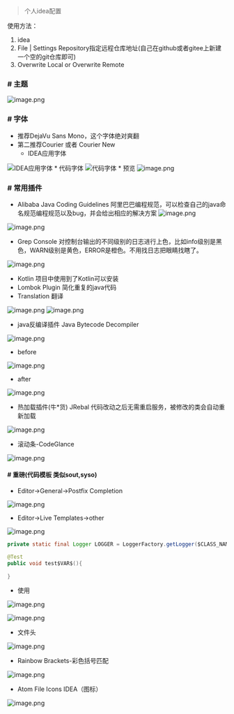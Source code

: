 > 个人idea配置

使用方法： 

1. idea 
2. File | Settings Repository指定远程仓库地址(自己在github或者gitee上新建一个空的git仓库即可)
3. Overwrite Local or Overwrite Remote


### # 主题

![image.png](https://images.gitee.com/uploads/images/2019/0118/000955_8a1a2c2a_945727.png)

### # 字体

* 推荐DejaVu Sans Mono，这个字体绝对爽翻
* 第二推荐Courier 或者 Courier New
  *  IDEA应用字体

![IDEA应用字体](https://images.gitee.com/uploads/images/2019/0118/000955_06dda8fd_945727.png)
    * 代码字体
![代码字体](https://images.gitee.com/uploads/images/2019/0118/000955_dd80cfab_945727.png)
    * 预览
![image.png](https://images.gitee.com/uploads/images/2019/0118/000955_15cc4b55_945727.png)

### # 常用插件

* Alibaba Java Coding Guidelines
  阿里巴巴编程规范，可以检查自己的java命名规范编程规范以及bug，并会给出相应的解决方案
  ![image.png](https://images.gitee.com/uploads/images/2019/0118/000955_c6e5ea1a_945727.png)

![image.png](https://images.gitee.com/uploads/images/2019/0118/000955_a8444e07_945727.png)

* Grep Console
  对控制台输出的不同级别的日志进行上色，比如info级别是黑色，WARN级别是黄色，ERROR是橙色。不用找日志把眼睛找瞎了。

![image.png](https://images.gitee.com/uploads/images/2019/0118/000955_9910b38f_945727.png)

* Kotlin
  项目中使用到了Kotlin可以安装
* Lombok Plugin
  简化重复的java代码
* Translation
  翻译

![image.png](https://images.gitee.com/uploads/images/2019/0118/000956_8a4e0572_945727.png)
![image.png](https://images.gitee.com/uploads/images/2019/0118/000956_868d2e1b_945727.png)

* java反编译插件 Java Bytecode Decompiler

![image.png](https://images.gitee.com/uploads/images/2019/0118/000956_81cab8f7_945727.png)

  * before

![image.png](https://images.gitee.com/uploads/images/2019/0118/000956_4dfa93aa_945727.png)

  * after

![image.png](https://images.gitee.com/uploads/images/2019/0118/000956_3466e511_945727.png)


* 热加载插件(牛*货) JRebal
  代码改动之后无需重启服务，被修改的类会自动重新加载

![image.png](https://images.gitee.com/uploads/images/2019/0118/000956_15e6bcaf_945727.png)

* 滚动条-CodeGlance

![image.png](https://images.gitee.com/uploads/images/2019/0118/000956_f395bbeb_945727.png)




#### # 重磅(代码模板 类似sout,syso)

* Editor->General->Postfix Completion 

![image.png](https://images.gitee.com/uploads/images/2019/0118/000956_ff16629c_945727.png)

* Editor->Live Templates->other

![image.png](https://images.gitee.com/uploads/images/2019/0118/000956_1335a7b5_945727.png)

```java
private static final Logger LOGGER = LoggerFactory.getLogger($CLASS_NAME$.class);

@Test
public void test$VAR$(){
    
}
```

* 使用

![image.png](https://images.gitee.com/uploads/images/2019/0118/000956_07fd9eba_945727.png)

![image.png](https://images.gitee.com/uploads/images/2019/0118/000956_cc8a1886_945727.png)



* 文件头

![image.png](https://images.gitee.com/uploads/images/2019/0118/000957_0a1a36f9_945727.png)

* Rainbow Brackets-彩色括号匹配

![image.png](https://images.gitee.com/uploads/images/2019/0118/000957_d9b09b83_945727.png)

* Atom File Icons IDEA（图标）

![image.png](https://images.gitee.com/uploads/images/2019/0118/000958_7ee6cccd_945727.png)
